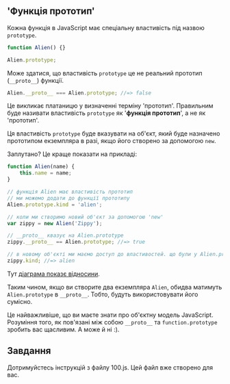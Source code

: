'Функція прототип'
------------------------

Кожна функція в JavaScript має спеціальну властивість під назвою `prototype`.

```js
function Alien() {}

Alien.prototype;
```

Може здатися, що властивість `prototype` це не реальний прототип (`__proto__`) функції.

```js
Alien.__proto__ === Alien.prototype; //=> false
```

Це викликає платаницю у визначенні терміну 'прототип'.
Правильним буде називати властивість `prototype` як '__функція прототип__', а не як 'прототип'.

Ця властивість `prototype` буде вказувати на об'єкт, який буде назначено прототипом екземпляра в разі, якщо його створено за допомогою `new`.

Заплутано? Це краще показати на прикладі:

```js
function Alien(name) {
	this.name = name;
}

// функція Alien має властивість прототип
// ми можемо додати до функції прототипу
Alien.prototype.kind = 'alien';

// коли ми створимо новий об'єкт за допомогою 'new'
var zippy = new Alien('Zippy');

// __proto__ квазує на Alien.prototype
zippy.__proto__ == Alien.prototype; //=> true

// в новому об'єкті ми маємо доступ до властивостей. що були у Alien.prototype
zippy.kind; //=> alien
```

Тут [діаграма показє відносини](https://docs.google.com/drawings/d/1AKJcvxs0t3iGtqkRV8rFAWlo7tojkOSwjfhr1NWaTb0/pub?w=889&h=482).

Таким чином, якщо ви створите два екземпляра `Alien`, обидва матимуть `Alien.prototype` в `__proto__`. Тобто, будуть використовувати його сумісно.

Це найважливіше, що ви маєте знати про об'єктну модель JavaScript. 
Розуміння того, як пов'язані між собою `__proto__` та `function.prototype` зробить вас щасливим.
А може й ні :).

Завдання
---------

Дотримуйстесь інструкцій з файлу 100.js. 
Цей файл вже створено для вас.
